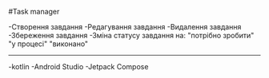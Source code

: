#Task manager

-Створення завдання
-Редагування завдання
-Видалення завдання
-Збереження завдання
-Зміна статусу завдання на: "потрібно зробити" "у процесі" "виконано"

------------------------------------------------------------------------

-kotlin
-Android Studio
-Jetpack Compose
